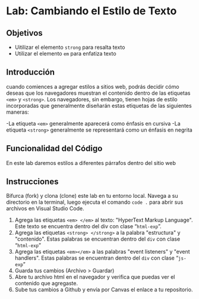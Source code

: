 # Lab: Cambiando el Estilo de Texto

## Objetivos
- Uitilizar el elemento `strong` para resalta texto
- Utilizar el elemento `em` para  enfatiza  texto


## Introducción 
cuando comiences a agregar estilos a sitios web, podrás decidir cómo deseas que los navegadores muestran el contenido dentro de las etiquetas `<em>` y `<strong>`. Los navegadores, sin embargo, tienen hojas de estilo incorporadas que generalmente diseñarán estas etiquetas de las siguientes maneras:

-La etiqueta `<em>` generalmente aparecerá como énfasis en cursiva
-La etiqueta `<strong>` generalmente se representará como un énfasis en negrita

## Funcionalidad del Código
En este lab daremos estilos a diferentes párrafos dentro del sitio web

## Instrucciones
Bifurca (fork) y clona (clone) este lab en tu entorno local. Navega a su directorio en la terminal, luego ejecuta el comando `code .` para abrir sus archivos en Visual Studio Code. 

1. Agrega las etiquetas `<em> </em>` al texto: "HyperText Markup Language". Este texto se encuentra dentro del div con clase “`html-exp`”. 
2. Agrega las etiquetas `<strong> </strong>` a la palabra "estructura" y "contenido". Estas palabras se encuentran dentro del `div` con clase “`html-exp`”
3. Agrega las etiquetas `<em></em>` a las palabras "event listeners" y "event handlers". Estas palabras se encuentran dentro del `div` con clase “`js-exp`”
4. Guarda tus cambios (Archivo > Guardar)
5. Abre tu archivo html en el navegador y verifica que puedas ver el contenido que agregaste.
6. Sube tus cambios a Github y envía por Canvas el enlace a tu repositorio.